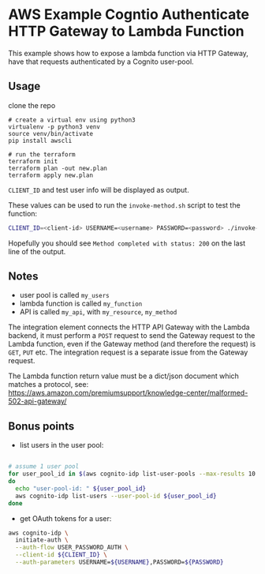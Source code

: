 # AWS Example Cogntio Authenticate HTTP Gateway to Lambda Function

This example shows how to expose a lambda function via HTTP Gateway,
have that requests authenticated by a Cognito user-pool.

## Usage

clone the repo

```
# create a virtual env using python3
virtualenv -p python3 venv
source venv/bin/activate
pip install awscli

# run the terraform
terraform init
terraform plan -out new.plan
terraform apply new.plan
```

`CLIENT_ID` and test user info will be displayed as output.

These values can be used to run the `invoke-method.sh` script to test the function:
```bash
CLIENT_ID=<client-id> USERNAME=<username> PASSWORD=<password> ./invoke-gateway.sh
```

Hopefully you should see `Method completed with status: 200` on the last line of the output.

## Notes

+ user pool is called `my_users`
+ lambda function is called `my_function`
+ API is called `my_api`, with `my_resource`, `my_method`

The integration element connects the HTTP API Gateway with the Lambda backend,
it must perform a `POST` request to send the Gateway request to the Lambda function,
even if the Gateway method (and therefore the request) is `GET`, `PUT` etc.
The integration request is a separate issue from the Gateway request.

The Lambda function return value must be a dict/json document which matches a
protocol, see:
https://aws.amazon.com/premiumsupport/knowledge-center/malformed-502-api-gateway/

## Bonus points

+ list users in the user pool:
```bash

# assume 1 user pool
for user_pool_id in $(aws cognito-idp list-user-pools --max-results 10 | jq -r .UserPools[].Id)
do
  echo "user-pool-id: " ${user_pool_id}
  aws cognito-idp list-users --user-pool-id ${user_pool_id}
done
```

+ get OAuth tokens for a user:
```bash
aws cognito-idp \
  initiate-auth \
  --auth-flow USER_PASSWORD_AUTH \
  --client-id ${CLIENT_ID} \
  --auth-parameters USERNAME=${USERNAME},PASSWORD=${PASSWORD}
```

